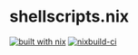 # shellscripts.nix

[![built with nix](https://builtwithnix.org/badge.svg)](https://builtwithnix.org)
[![nixbuild-ci](https://github.com/Samayel/shellscripts.nix/actions/workflows/nixbuild-ci.yml/badge.svg)](https://github.com/Samayel/shellscripts.nix/actions/workflows/nixbuild-ci.yml)
